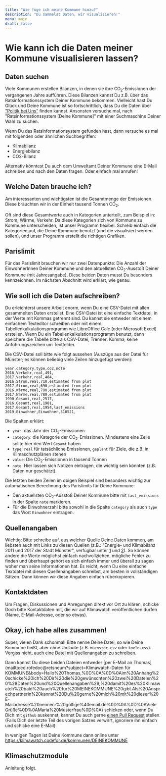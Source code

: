 ```yaml
---
title: "Wie füge ich meine Kommune hinzu?"
description: "Du sammelst Daten, wir visualisieren!"
menu: main
draft: false
---
```


# Wie kann ich die Daten meiner Kommune visualisieren lassen?

## Daten suchen

Viele Kommunen erstellen Bilanzen, in denen sie ihre CO<sub>2</sub>-Emissionen der
vergangenen Jahre aufführen.
Diese Bilanzen kannst Du z.B. über das Ratsinformationssystem Deiner Kommune bekommen.
Vielleicht hast Du Glück und Deine Kommune ist so fortschrittlich, dass
Du die Daten über ["Politik bei Uns"](https://politik-bei-uns.de/) finden kannst.
Ansonsten versuche mal, nach "Ratsinformationssystem [Deine Kommune]" mit einer
Suchmaschine Deiner Wahl zu suchen.

Wenn Du das Ratsinformationsystem gefunden hast, dann versuche es mal mit folgenden
oder ähnlichen Suchbegriffen:

- Klimabilanz
- Energiebilanz
- CO2-Bilanz

Alternativ könntest Du auch dem Umweltamt Deiner Kommune eine E-Mail schreiben
und nach den Daten fragen. Oder einfach mal anrufen!

## Welche Daten brauche ich?

Am interessanten und wichtigsten ist die Gesamtmenge der Emissionen.
Diese bräuchten wir in der Einheit tausend Tonnen CO<sub>2</sub>.

Oft sind diese Gesamtwerte auch in Kategorien unterteilt, zum Beispiel in: Strom, Wärme, Verkehr.
Da diese Kategorien sich von Kommune zu Kommune unterscheiden, ist unser Programm flexibel.
Schreib einfach die Kategorien auf, die Deine Kommune benutzt (und die visualisiert werden sollen),
und unser Programm erstellt die richtigen Grafiken.

## Parislimit

Für das Parislimit brauchen wir nur zwei Datenpunkte: Die Anzahl der EinwohnerInnen
Deiner Kommune und den aktuellsten CO<sub>2</sub>-Ausstoß Deiner Kommune (mit Jahresangabe).
Diese beiden Daten musst Du besonders kennzeichnen. Im nächsten Abschnitt wird erklärt, wie genau.

## Wie soll ich die Daten aufschreiben?

Du erleichterst unsere Arbeit enorm, wenn Du eine CSV-Datei mit allen gesammelten Daten
erstellst. Eine CSV-Datei ist eine einfache Textdatei, in der Werte mit Kommas getrennt sind.
Du kannst sie entweder mit einem einfachem Texteditor schreiben oder mit
einem Tabellenkalkulationsprogramm wie LibreOffice Calc (oder Microsoft Excel)
erstellen. Wenn Du ein Tabellenkalkulationsprogramm benutzt, dann speichere
die Tabelle bitte als CSV-Datei, Trenner: Komma, keine Anführungszeichen um Textfelder.

Die CSV-Datei soll bitte wie folgt aussehen (Auszüge aus der Datei für Münster;
es können beliebig viele Zeilen hinzugefügt werden):

```
year,category,type,co2,note
2016,Verkehr,real,491,
2017,Verkehr,real,484,
2016,Strom,real,710,estimated from plot
2017,Strom,real,690,estimated from plot
2016,Wärme,real,780,estimated from plot
2017,Wärme,real,780,estimated from plot
1990,Gesamt,real,2517,
2016,Gesamt,real,1981,
2017,Gesamt,real,1954,last_emissions
2019,Einwohner,Einwohner,310521,
```

Die Spalten erklärt:

- `year`: das Jahr der CO<sub>2</sub>-Emissionen
- `category`: die Kategorie der CO<sub>2</sub>-Emissionen. Mindestens eine Zeile sollte hier den Wert `Gesamt` haben
- `type`: `real` für tatsächliche Emissionen, `geplant` für Ziele, die z.B. in Klimaschutzplänen stehen
- `value`: Die CO<sub>2</sub>-Emissionen in tausend Tonnen
- `note`: Hier lassen sich Notizen eintragen, die wichtig sein könnten (z.B. Daten nur geschätzt).

Die letzten beiden Zeilen im obigen Beispiel sind besonders wichtig zur automatischen
Berechnung des Parislimits für Deine Kommune:

- Den aktuellsten CO<sub>2</sub>-Ausstoß Deiner Kommune bitte mit `last_emissions` in der Spalte `note` markieren.
- Für die Einwohnerzahl bitte sowohl in die Spalte `category` als auch `type` das Wort `Einwohner` eintragen.

## Quellenangaben

Wichtig: Bitte schreibe auf, aus welcher Quelle Deine Daten kommen, am
liebsten auch mit Links zu diesen Quellen
(z.B.: "Energie- und Klimabilanz 2011 und 2017 der Stadt Münster",
verfügbar unter [1](https://www.stadt-muenster.de/sessionnet/sessionnetbi/vo0050.php?__kvonr=2004035809)
und [2](https://www.stadt-muenster.de/sessionnet/sessionnetbi/vo0050.php?__kvonr=2004044154)).
So können andere die Werte möglichst einfach nachvollziehen, mögliche
Fehler zu finden und überhaupt gehört es sich einfach immer und überall zu
sagen woher man seine Informationen hat.
Es reicht, wenn Du eine einfache Textdatei mit diesen Quellenangaben schreibst,
am besten in vollständigen Sätzen. Dann können wir diese Angaben einfach
rüberkopieren.

## Kontaktdaten

Um Fragen, Diskussionen und Anregungen direkt vor Ort zu klären, schicke Doch bitte Kontaktdaten mit, die wir auf Klimawatch veröffentlichen dürfen (Name, E-Mail-Adresse, oder so etwas).

## Okay, ich habe alles zusammen!

Super, vielen Dank schonmal!
Bitte nenne Deine Datei, so wie Deine Kommune heißt, aber ohne Umlaute (z.B. `muenster.csv` oder `koeln.csv`).
Vergiss nicht, auch eine Datei mit Quellenangaben zu schreiben.

Dann kannst Du diese beiden Dateien entweder
[per E-Mail an Thomas](mailto:ed.rofedoc@retsneum?subject=Klimawatch-Daten für KOMMUNE&body=Hallo%20Thomas,%0D%0A%0D%0Aim%20Anhang%20schicke%20ich%20Dir%20die%20gewünschten%20zwei%20Dateien%20%28Daten%20und%20Quellenangaben%29,%20damit%20es%20Klimawatch%20bald%20auch%20für%20MEINEKOMMUNE%20gibt.Als%20Ansprechpartnerin%20kannst%20Du%20gerne%20mich%20mit%20dieser%20E-Mailadresse%20nennen:%20gültige%40email.de%0D%0A%0D%0AViele Grüße%0D%0AMaria%20Musterfrau%0D%0A) schicken
oder, wenn Du Dich mit `github` auskennst, kannst Du auch gerne [einen Pull Request](https://github.com/codeformuenster/klimawatch#wie-kann-ich-die-daten-meiner-kommune-visualisieren) stellen.
(Falls Dich der letzte Teil des vorigen Satzes verwirrt, ignoriere ihn einfach
und schicke eine E-Mail).

In wenigen Tagen ist Deine Kommune dann online unter
https://klimawatch.codefor.de/kommunen/DEINEKOMMUNE

## Klimaschutzmodule

Anleitung folgt.
